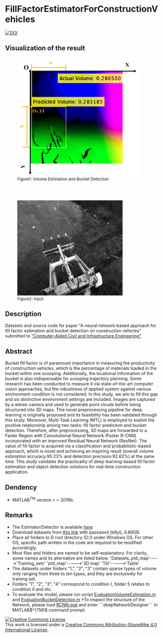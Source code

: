 
# FillFactorEstimatorForConstructionVehicles
[![DOI](https://zenodo.org/badge/260600483.svg)](https://zenodo.org/badge/latestdoi/260600483)

## Visualization of the result
<figure>
<img src="https://github.com/JinxiongLu/FillFactorEstimatorForConstructionVehicles/blob/master/Datasets/result.png" data-canonical-src="https://github.com/JinxiongLu/FillFactorEstimatorForConstructionVehicles/blob/master/Datasets/result.png" width="400"/>
  <font size="2">
    <figcaption> Figure1: Volume Estimation and Bucket Detection
    </figcaption>
    </font>
</figure>
<br/>
<br/>
<figure>
<img src="https://github.com/JinxiongLu/FillFactorEstimatorForConstructionVehicles/blob/master/Datasets/Input.png" data-canonical-src="https://github.com/JinxiongLu/FillFactorEstimatorForConstructionVehicles/blob/master/Datasets/Input.png" width="345"/>
  <font size="2">
    <figcaption> Figure2: Input
    </figcaption>
    </font>
</figure>

## Description
Datasets and source code for paper "A neural network-based approach for fill factor estimation and bucket detection on construction  vehicles" submitted to ["Computer-Aided Civil and Infrastructure Engineering"](https://onlinelibrary.wiley.com/journal/14678667)

## Abstract
Bucket fill factor is of paramount importance in measuring the productivity of construction vehicles, which is the percentage of materials loaded in the bucket within one scooping. Additionally, the locational information of the bucket is also indispensable for scooping trajectory planning. Some research has been conducted to measure it via state-of-the-art computer vision approaches, but the robustness of applied system against various environment condition is not considered. In this study, we aim to fill this gap and six distinctive environment settings are included. Images are captured by a stereo camera and used to generate point clouds before being structured into 3D maps. This novel preprocessing pipeline for deep learning is originally proposed and its feasibility has been validated through this study. Moreover, Multi-Task Learning (MTL) is employed to exploit the positive relationship among two tasks: fill factor prediction and bucket detection.  Therefore, after preprocessing, 3D maps are forwarded to a Faster Region with Convolutional Neural Network (Faster R-CNN) incorporated with an improved Residual Neural Network (ResNet). The value of fill factor is acquired via a classification and probabilistic-based approach, which is novel and achieving an inspiring result (overall volume estimation accuracy:95.23$\%$ and detection precision:92.62$\%$) at the same time. This study validates the practicality of deep learning-based fill factor estimation and object detection solutions for real-time construction application.

## Dendency
* MATLAB$^{TM}$ version > = 2019b.

## Remarks
* The Estimator/Detector is available [here](https://github.com/JinxiongLu/FillFactorEstimatorForConstructionVehicles/blob/master/trainedDetector.mat)
* Download datasets from [this link](https://pan.baidu.com/s/1VtxAOAz_NIp34tGEgUf3_g) with password (b9yi), 6.89GB.
* Place all folders to D root directory (D:/) under Windows OS. For other OS, specific path written in the code are required to be modified accordingly.
* Most files and folders are named to be self-explanatory. For clarity, some names and its alternative are listed below.
'Datasets_ptd_map'----->'Training_sets'
'ptd_map'----->'3D map' 
'Tbl'----->'Table'
* The datasets under folders "1,", "2", "3" contain sparse types of volume only ranging from three to ten types, and they are exclusively for training set.
* Folders "1", "2", "3", "4" correspond to condition I, folder 5 relates to condition II and etc.
* To evaluate the model, please run script [EvaluationVolumeEstimation.m]([https://github.com/JinxiongLu/FillFactorEstimatorForConstructionVehicles/blob/master/Code/EvaluationVolumeEstimation.m](https://github.com/JinxiongLu/FillFactorEstimatorForConstructionVehicles/blob/master/Code/EvaluationVolumeEstimation.m)) and [EvaluationBucketDetection.m]([https://github.com/JinxiongLu/FillFactorEstimatorForConstructionVehicles/blob/master/Code/EvaluationBucketDetection.m](https://github.com/JinxiongLu/FillFactorEstimatorForConstructionVehicles/blob/master/Code/EvaluationBucketDetection.m))
*To inspect the structure of the Network, please load [RCNN.mat]([https://github.com/JinxiongLu/FillFactorEstimatorForConstructionVehicles/blob/master/RCNN.mat](https://github.com/JinxiongLu/FillFactorEstimatorForConstructionVehicles/blob/master/RCNN.mat)) and enter 
```deepNetworkDesigner```
in MATLAB$^{TM}$ command prompt.





<a rel="license" href="http://creativecommons.org/licenses/by-sa/4.0/"><img alt="Creative Commons License" style="border-width:0" src="https://i.creativecommons.org/l/by-sa/4.0/88x31.png" /></a><br />This work is licensed under a <a rel="license" href="http://creativecommons.org/licenses/by-sa/4.0/">Creative Commons Attribution-ShareAlike 4.0 International License</a>.


